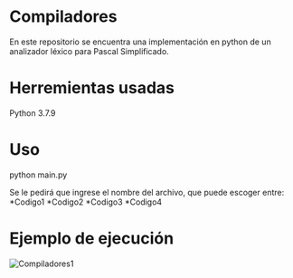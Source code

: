 # Compiladores
En este repositorio se encuentra una implementación en python de un analizador léxico para Pascal Simplificado.

# Herremientas usadas
Python 3.7.9

# Uso
python main.py 

Se le pedirá que ingrese el nombre del archivo, que puede escoger entre:
*Codigo1
*Codigo2
*Codigo3 
*Codigo4

# Ejemplo de ejecución
![Compiladores1](https://user-images.githubusercontent.com/63762044/150641104-570b09fa-4ce0-4122-891b-20fd057c0ecb.PNG)
